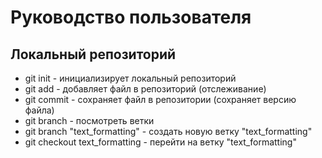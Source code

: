 # Руководство пользователя
## Локальный репозиторий
* git init - инициализирует локальный репозиторий
* git add - добавляет файл в репозиторий (отслеживание)
* git commit - сохраняет файл в репозитории (сохраняет версию файла)
* git branch - посмотреть ветки
* git branch "text_formatting" - создать новую ветку "text_formatting"
* git checkout text_formatting - перейти на ветку "text_formatting"